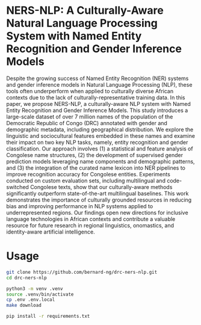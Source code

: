 # NERS-NLP: A Culturally-Aware Natural Language Processing System with Named Entity Recognition and Gender Inference Models

Despite the growing success of Named Entity Recognition (NER) systems and gender inference models in Natural Language Processing (NLP), these tools often underperform when applied to culturally diverse African contexts due to the lack of culturally-representative training data. In this paper, we propose NERS-NLP, a culturally-aware NLP system with Named Entity Recognition and Gender Inference Models. This study introduces a large-scale dataset of over 7 million names of the population of the Democratic Republic of Congo (DRC) annotated with gender and demographic metadata, including geographical distribution. We explore the linguistic and sociocultural features embedded in these names and examine their impact on two key NLP tasks, namely, entity recognition and gender classification.
Our approach involves (1) a statistical and feature analysis of Congolese name structures, (2) the development of supervised gender prediction models leveraging name components and demographic patterns, and (3) the integration of the curated name lexicon into NER pipelines to improve recognition accuracy for Congolese entities. Experiments conducted on custom evaluation sets, including multilingual and code-switched Congolese texts, show that our culturally-aware methods significantly outperform state-of-the-art multilingual baselines.
This work demonstrates the importance of culturally grounded resources in reducing bias and improving performance in NLP systems applied to underrepresented regions. Our findings open new directions for inclusive language technologies in African contexts and contribute a valuable resource for future research in regional linguistics, onomastics, and identity-aware artificial intelligence.


# Usage
```bash
git clone https://github.com/bernard-ng/drc-ners-nlp.git
cd drc-ners-nlp

python3 -m venv .venv
source .venv/bin/activate
cp .env .env.local
make download

pip install -r requirements.txt
```
